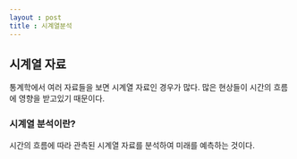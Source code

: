 ```yaml
---
layout : post
title : 시계열분석
---
```

<h2>시계열 자료</h2>
통계학에서 여러 자료들을 보면 시계열 자료인 경우가 많다. 많은 현상들이 시간의 흐름에 영향을 받고있기 때문이다.

<h3>시계열 분석이란?</h3>
시간의 흐름에 따라 관측된 시계열 자료를 분석하여 미래를 예측하는 것이다.
